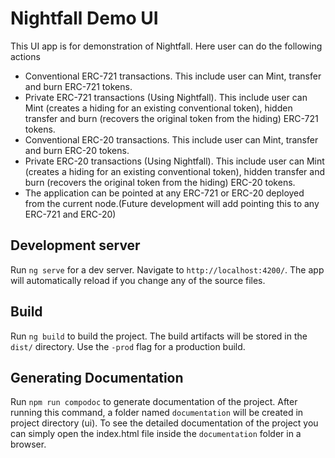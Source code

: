 # Nightfall Demo UI

This UI app is for demonstration of Nightfall. Here user can do the following actions

- Conventional ERC-721 transactions. This include user can Mint, transfer and burn ERC-721 tokens.
- Private ERC-721 transactions (Using Nightfall). This include user can Mint (creates a hiding for
  an existing conventional token), hidden transfer and burn (recovers the original token from the
  hiding) ERC-721 tokens.
- Conventional ERC-20 transactions. This include user can Mint, transfer and burn ERC-20 tokens.
- Private ERC-20 transactions (Using Nightfall). This include user can Mint (creates a hiding for an
  existing conventional token), hidden transfer and burn (recovers the original token from the
  hiding) ERC-20 tokens.
- The application can be pointed at any ERC-721 or ERC-20 deployed from the current node.(Future
  development will add pointing this to any ERC-721 and ERC-20)

## Development server

Run `ng serve` for a dev server. Navigate to `http://localhost:4200/`. The app will automatically
reload if you change any of the source files.

## Build

Run `ng build` to build the project. The build artifacts will be stored in the `dist/` directory.
Use the `-prod` flag for a production build.

## Generating Documentation

Run `npm run compodoc` to generate documentation of the project. After running this command, a
folder named `documentation` will be created in project directory (ui). To see the detailed
documentation of the project you can simply open the index.html file inside the `documentation`
folder in a browser.
